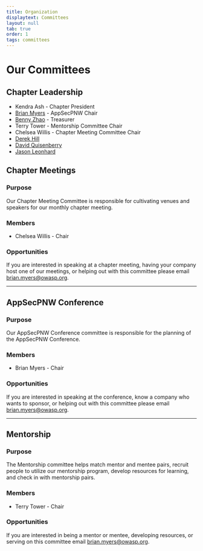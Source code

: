 ```yaml
---
title: Organization
displaytext: Committees
layout: null
tab: true
order: 1
tags: committees
---
```


# Our Committees

## Chapter Leadership
* Kendra Ash - Chapter President
* [Brian Myers](mailto:brian.myers@owasp.org) - AppSecPNW Chair
* [Benny Zhao](mailto:benny.zhao@owasp.org) - Treasurer
* Terry Tower - Mentorship Committee Chair
* Chelsea Willis - Chapter Meeting Committee Chair
* [Derek Hill](mailto:derek.hill@owasp.org)
* [David Quisenberry](mailto:david.quisenberry@owasp.org)
* [Jason Leonhard](mailto:leonhard.jason@gmail.com)
<!--- * [Samuel Lemly](mailto:samuel.lemly@owasp.org) - Study Night Committee Chair --->

## Chapter Meetings

### Purpose
Our Chapter Meeting Committee is responsible for cultivating venues and speakers for our monthly chapter meeting.

### Members
* Chelsea Willis - Chair

### Opportunities
If you are interested in speaking at a chapter meeting, having your company host one of our meetings, or helping out with this committee please email [brian.myers@owasp.org](mailto://brian.myers@owasp.org).

---

## AppSecPNW Conference

### Purpose
Our AppSecPNW Conference committee is responsible for the planning of the AppSecPNW Conference.

### Members
* Brian Myers - Chair

### Opportunities
If you are interested in speaking at the conference, know a company who wants to sponsor, or helping out with this committee please email [brian.myers@owasp.org](mailto:brian.myers@owasp.org).

<!--- BGM I don't think we currently have an outreach committee
---

## Membership and Community Outreach

### Purpose
Membership and Community Outreach promotes our events, learns how we can be a better chapter for our membership and local companies, universities/colleges, and like-minded organizations. 

### Opportunities
If you are interested in reaching out to our members and community please email [david.quisenberry@owasp.org](mailto://david.quisenberry@owasp.org).
--->

---

## Mentorship

### Purpose
The Mentorship committee helps match mentor and mentee pairs, recruit people to utilize our mentorship program, develop resources for learning, and check in with mentorship pairs.

### Members
* Terry Tower - Chair

### Opportunities
If you are interested in being a mentor or mentee, developing resources, or serving on this committee email [brian.myers@owasp.org](mailto://brian.myers@owasp.org).

<!--- BGM: I thnk this is no longer active, right?
---

## Study Night

### Purpose
The Study Night committee coordinates speakers/trainers/activities for our monthly study night.

### Members
* [Samuel Lemly](mailto:samuel.lemly@owasp.org) - Co-Chair

### Opportunities
If you are interested in practicing a talk, leading a hands on small group training, or serving on this committee email [david.quisenberry@owasp.org](mailto://david.quisenberry@owasp.org).
--->
